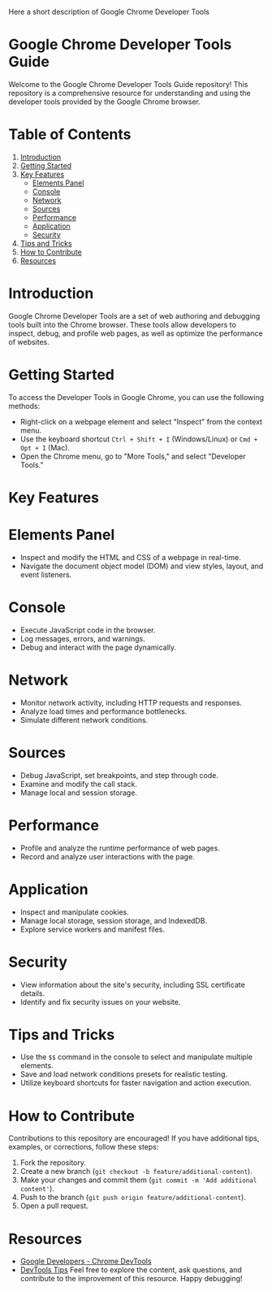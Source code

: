 Here a short description of Google Chrome Developer Tools
# Google Chrome Developer Tools Guide
Welcome to the Google Chrome Developer Tools Guide repository! This repository is a comprehensive resource for understanding and using the developer tools provided by the Google Chrome browser.
# Table of Contents
1. [Introduction](#introduction)
2. [Getting Started](#getting-started)
3. [Key Features](#key-features)
   - [Elements Panel](#elements-panel)
   - [Console](#console)
   - [Network](#network)
   - [Sources](#sources)
   - [Performance](#performance)
   - [Application](#application)
   - [Security](#security)
4. [Tips and Tricks](#tips-and-tricks)
5. [How to Contribute](#how-to-contribute)
6. [Resources](#resources)
# Introduction
Google Chrome Developer Tools are a set of web authoring and debugging tools built into the Chrome browser. These tools allow developers to inspect, debug, and profile web pages, as well as optimize the performance of websites.
# Getting Started
To access the Developer Tools in Google Chrome, you can use the following methods:

- Right-click on a webpage element and select "Inspect" from the context menu.
- Use the keyboard shortcut `Ctrl + Shift + I` (Windows/Linux) or `Cmd + Opt + I` (Mac).
- Open the Chrome menu, go to "More Tools," and select "Developer Tools."
# Key Features
# Elements Panel

- Inspect and modify the HTML and CSS of a webpage in real-time.
- Navigate the document object model (DOM) and view styles, layout, and event listeners.
# Console
- Execute JavaScript code in the browser.
- Log messages, errors, and warnings.
- Debug and interact with the page dynamically.
# Network
- Monitor network activity, including HTTP requests and responses.
- Analyze load times and performance bottlenecks.
- Simulate different network conditions.
# Sources
- Debug JavaScript, set breakpoints, and step through code.
- Examine and modify the call stack.
- Manage local and session storage.
# Performance
- Profile and analyze the runtime performance of web pages.
- Record and analyze user interactions with the page.

# Application
- Inspect and manipulate cookies.
- Manage local storage, session storage, and IndexedDB.
- Explore service workers and manifest files.
# Security
- View information about the site's security, including SSL certificate details.
- Identify and fix security issues on your website.
# Tips and Tricks
- Use the `$$` command in the console to select and manipulate multiple elements.
- Save and load network conditions presets for realistic testing.
- Utilize keyboard shortcuts for faster navigation and action execution.

# How to Contribute
Contributions to this repository are encouraged! If you have additional tips, examples, or corrections, follow these steps:
1. Fork the repository.
2. Create a new branch (`git checkout -b feature/additional-content`).
3. Make your changes and commit them (`git commit -m 'Add additional content'`).
4. Push to the branch (`git push origin feature/additional-content`).
5. Open a pull request.

# Resources
- [Google Developers - Chrome DevTools](https://developers.google.com/web/tools/chrome-devtools)
- [DevTools Tips](https://devtoolstips.com/)
Feel free to explore the content, ask questions, and contribute to the improvement of this resource. Happy debugging!
